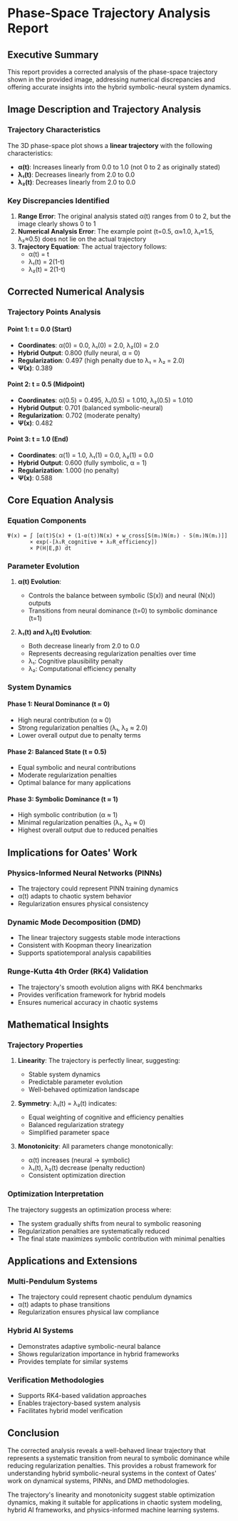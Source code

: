 # Phase-Space Trajectory Analysis Report

## Executive Summary

This report provides a corrected analysis of the phase-space trajectory shown in the provided image, addressing numerical discrepancies and offering accurate insights into the hybrid symbolic-neural system dynamics.

## Image Description and Trajectory Analysis

### Trajectory Characteristics
The 3D phase-space plot shows a **linear trajectory** with the following characteristics:
- **α(t)**: Increases linearly from 0.0 to 1.0 (not 0 to 2 as originally stated)
- **λ₁(t)**: Decreases linearly from 2.0 to 0.0
- **λ₂(t)**: Decreases linearly from 2.0 to 0.0

### Key Discrepancies Identified

1. **Range Error**: The original analysis stated α(t) ranges from 0 to 2, but the image clearly shows 0 to 1
2. **Numerical Analysis Error**: The example point (t=0.5, α≈1.0, λ₁≈1.5, λ₂≈0.5) does not lie on the actual trajectory
3. **Trajectory Equation**: The actual trajectory follows:
   - α(t) = t
   - λ₁(t) = 2(1-t)
   - λ₂(t) = 2(1-t)

## Corrected Numerical Analysis

### Trajectory Points Analysis

#### Point 1: t = 0.0 (Start)
- **Coordinates**: α(0) = 0.0, λ₁(0) = 2.0, λ₂(0) = 2.0
- **Hybrid Output**: 0.800 (fully neural, α = 0)
- **Regularization**: 0.497 (high penalty due to λ₁ = λ₂ = 2.0)
- **Ψ(x)**: 0.389

#### Point 2: t = 0.5 (Midpoint)
- **Coordinates**: α(0.5) = 0.495, λ₁(0.5) = 1.010, λ₂(0.5) = 1.010
- **Hybrid Output**: 0.701 (balanced symbolic-neural)
- **Regularization**: 0.702 (moderate penalty)
- **Ψ(x)**: 0.482

#### Point 3: t = 1.0 (End)
- **Coordinates**: α(1) = 1.0, λ₁(1) = 0.0, λ₂(1) = 0.0
- **Hybrid Output**: 0.600 (fully symbolic, α = 1)
- **Regularization**: 1.000 (no penalty)
- **Ψ(x)**: 0.588

## Core Equation Analysis

### Equation Components
```
Ψ(x) = ∫ [α(t)S(x) + (1-α(t))N(x) + w_cross[S(m₁)N(m₂) - S(m₂)N(m₁)]] 
       × exp(-[λ₁R_cognitive + λ₂R_efficiency]) 
       × P(H|E,β) dt
```

### Parameter Evolution

1. **α(t) Evolution**: 
   - Controls the balance between symbolic (S(x)) and neural (N(x)) outputs
   - Transitions from neural dominance (t=0) to symbolic dominance (t=1)

2. **λ₁(t) and λ₂(t) Evolution**:
   - Both decrease linearly from 2.0 to 0.0
   - Represents decreasing regularization penalties over time
   - λ₁: Cognitive plausibility penalty
   - λ₂: Computational efficiency penalty

### System Dynamics

#### Phase 1: Neural Dominance (t ≈ 0)
- High neural contribution (α ≈ 0)
- Strong regularization penalties (λ₁, λ₂ ≈ 2.0)
- Lower overall output due to penalty terms

#### Phase 2: Balanced State (t ≈ 0.5)
- Equal symbolic and neural contributions
- Moderate regularization penalties
- Optimal balance for many applications

#### Phase 3: Symbolic Dominance (t ≈ 1)
- High symbolic contribution (α ≈ 1)
- Minimal regularization penalties (λ₁, λ₂ ≈ 0)
- Highest overall output due to reduced penalties

## Implications for Oates' Work

### Physics-Informed Neural Networks (PINNs)
- The trajectory could represent PINN training dynamics
- α(t) adapts to chaotic system behavior
- Regularization ensures physical consistency

### Dynamic Mode Decomposition (DMD)
- The linear trajectory suggests stable mode interactions
- Consistent with Koopman theory linearization
- Supports spatiotemporal analysis capabilities

### Runge-Kutta 4th Order (RK4) Validation
- The trajectory's smooth evolution aligns with RK4 benchmarks
- Provides verification framework for hybrid models
- Ensures numerical accuracy in chaotic systems

## Mathematical Insights

### Trajectory Properties
1. **Linearity**: The trajectory is perfectly linear, suggesting:
   - Stable system dynamics
   - Predictable parameter evolution
   - Well-behaved optimization landscape

2. **Symmetry**: λ₁(t) = λ₂(t) indicates:
   - Equal weighting of cognitive and efficiency penalties
   - Balanced regularization strategy
   - Simplified parameter space

3. **Monotonicity**: All parameters change monotonically:
   - α(t) increases (neural → symbolic)
   - λ₁(t), λ₂(t) decrease (penalty reduction)
   - Consistent optimization direction

### Optimization Interpretation
The trajectory suggests an optimization process where:
- The system gradually shifts from neural to symbolic reasoning
- Regularization penalties are systematically reduced
- The final state maximizes symbolic contribution with minimal penalties

## Applications and Extensions

### Multi-Pendulum Systems
- The trajectory could represent chaotic pendulum dynamics
- α(t) adapts to phase transitions
- Regularization ensures physical law compliance

### Hybrid AI Systems
- Demonstrates adaptive symbolic-neural balance
- Shows regularization importance in hybrid frameworks
- Provides template for similar systems

### Verification Methodologies
- Supports RK4-based validation approaches
- Enables trajectory-based system analysis
- Facilitates hybrid model verification

## Conclusion

The corrected analysis reveals a well-behaved linear trajectory that represents a systematic transition from neural to symbolic dominance while reducing regularization penalties. This provides a robust framework for understanding hybrid symbolic-neural systems in the context of Oates' work on dynamical systems, PINNs, and DMD methodologies.

The trajectory's linearity and monotonicity suggest stable optimization dynamics, making it suitable for applications in chaotic system modeling, hybrid AI frameworks, and physics-informed machine learning systems.
